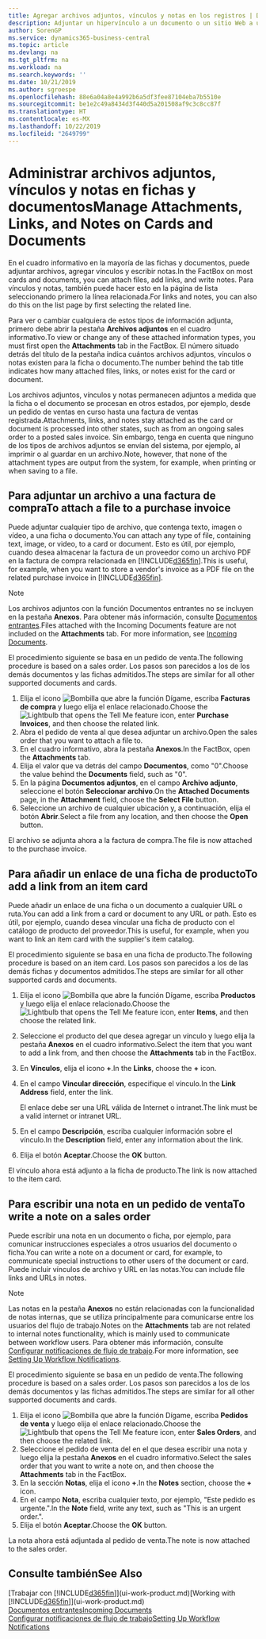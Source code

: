 ```yaml
---
title: Agregar archivos adjuntos, vínculos y notas en los registros | Documentos de Microsoft
description: Adjuntar un hipervínculo a un documento o un sitio Web a un registro específico, como un documento de cliente.
author: SorenGP
ms.service: dynamics365-business-central
ms.topic: article
ms.devlang: na
ms.tgt_pltfrm: na
ms.workload: na
ms.search.keywords: ''
ms.date: 10/21/2019
ms.author: sgroespe
ms.openlocfilehash: 88e6a04a8e4a992b6a5df3fee87104eba7b5510e
ms.sourcegitcommit: be1e2c49a8434d3f440d5a201508af9c3c8cc87f
ms.translationtype: HT
ms.contentlocale: es-MX
ms.lasthandoff: 10/22/2019
ms.locfileid: "2649799"
---
```

# <a name="manage-attachments-links-and-notes-on-cards-and-documents"></a><span data-ttu-id="29746-103">Administrar archivos adjuntos, vínculos y notas en fichas y documentos</span><span class="sxs-lookup"><span data-stu-id="29746-103">Manage Attachments, Links, and Notes on Cards and Documents</span></span>

<span data-ttu-id="29746-104">En el cuadro informativo en la mayoría de las fichas y documentos, puede adjuntar archivos, agregar vínculos y escribir notas.</span><span class="sxs-lookup"><span data-stu-id="29746-104">In the FactBox on most cards and documents, you can attach files, add links, and write notes.</span></span> <span data-ttu-id="29746-105">Para vínculos y notas, también puede hacer esto en la página de lista seleccionando primero la línea relacionada.</span><span class="sxs-lookup"><span data-stu-id="29746-105">For links and notes, you can also do this on the list page by first selecting the related line.</span></span>

<span data-ttu-id="29746-106">Para ver o cambiar cualquiera de estos tipos de información adjunta, primero debe abrir la pestaña **Archivos adjuntos** en el cuadro informativo.</span><span class="sxs-lookup"><span data-stu-id="29746-106">To view or change any of these attached information types, you must first open the **Attachments** tab in the FactBox.</span></span> <span data-ttu-id="29746-107">El número situado detrás del título de la pestaña indica cuántos archivos adjuntos, vínculos o notas existen para la ficha o documento.</span><span class="sxs-lookup"><span data-stu-id="29746-107">The number behind the tab title indicates how many attached files, links, or notes exist for the card or document.</span></span>

<span data-ttu-id="29746-108">Los archivos adjuntos, vínculos y notas permanecen adjuntos a medida que la ficha o el documento se procesan en otros estados, por ejemplo, desde un pedido de ventas en curso hasta una factura de ventas registrada.</span><span class="sxs-lookup"><span data-stu-id="29746-108">Attachments, links, and notes stay attached as the card or document is processed into other states, such as from an ongoing sales order to a posted sales invoice.</span></span> <span data-ttu-id="29746-109">Sin embargo, tenga en cuenta que ninguno de los tipos de archivos adjuntos se envían del sistema, por ejemplo, al imprimir o al guardar en un archivo.</span><span class="sxs-lookup"><span data-stu-id="29746-109">Note, however, that none of the attachment types are output from the system, for example, when printing or when saving to a file.</span></span>

## <a name="to-attach-a-file-to-a-purchase-invoice"></a><span data-ttu-id="29746-110">Para adjuntar un archivo a una factura de compra</span><span class="sxs-lookup"><span data-stu-id="29746-110">To attach a file to a purchase invoice</span></span>
<span data-ttu-id="29746-111">Puede adjuntar cualquier tipo de archivo, que contenga texto, imagen o vídeo, a una ficha o documento.</span><span class="sxs-lookup"><span data-stu-id="29746-111">You can attach any type of file, containing text, image, or video, to a card or document.</span></span> <span data-ttu-id="29746-112">Esto es útil, por ejemplo, cuando desea almacenar la factura de un proveedor como un archivo PDF en la factura de compra relacionada en [!INCLUDE[d365fin](includes/d365fin_md.md)].</span><span class="sxs-lookup"><span data-stu-id="29746-112">This is useful, for example, when you want to store a vendor's invoice as a PDF file on the related purchase invoice in [!INCLUDE[d365fin](includes/d365fin_md.md)].</span></span>

> [!NOTE]
> <span data-ttu-id="29746-113">Los archivos adjuntos con la función Documentos entrantes no se incluyen en la pestaña **Anexos**. Para obtener más información, consulte [Documentos entrantes](across-income-documents.md).</span><span class="sxs-lookup"><span data-stu-id="29746-113">Files attached with the Incoming Documents feature are not included on the **Attachments** tab. For more information, see [Incoming Documents](across-income-documents.md).</span></span>

<span data-ttu-id="29746-114">El procedimiento siguiente se basa en un pedido de venta.</span><span class="sxs-lookup"><span data-stu-id="29746-114">The following procedure is based on a sales order.</span></span> <span data-ttu-id="29746-115">Los pasos son parecidos a los de los demás documentos y las fichas admitidos.</span><span class="sxs-lookup"><span data-stu-id="29746-115">The steps are similar for all other supported documents and cards.</span></span>

1. <span data-ttu-id="29746-116">Elija el icono ![Bombilla que abre la función Dígame](media/ui-search/search_small.png "Dígame qué desea hacer"), escriba **Facturas de compra** y luego elija el enlace relacionado.</span><span class="sxs-lookup"><span data-stu-id="29746-116">Choose the ![Lightbulb that opens the Tell Me feature](media/ui-search/search_small.png "Tell me what you want to do") icon, enter **Purchase Invoices**, and then choose the related link.</span></span>
2. <span data-ttu-id="29746-117">Abra el pedido de venta al que desea adjuntar un archivo.</span><span class="sxs-lookup"><span data-stu-id="29746-117">Open the sales order that you want to attach a file to.</span></span>
3. <span data-ttu-id="29746-118">En el cuadro informativo, abra la pestaña **Anexos**.</span><span class="sxs-lookup"><span data-stu-id="29746-118">In the FactBox, open the **Attachments** tab.</span></span>
4. <span data-ttu-id="29746-119">Elija el valor que va detrás del campo **Documentos**, como "0".</span><span class="sxs-lookup"><span data-stu-id="29746-119">Choose the value behind the **Documents** field, such as "0".</span></span>
5. <span data-ttu-id="29746-120">En la página **Documentos adjuntos**, en el campo **Archivo adjunto**, seleccione el botón **Seleccionar archivo**.</span><span class="sxs-lookup"><span data-stu-id="29746-120">On the **Attached Documents** page, in the **Attachment** field, choose the **Select File** button.</span></span>
5. <span data-ttu-id="29746-121">Seleccione un archivo de cualquier ubicación y, a continuación, elija el botón **Abrir**.</span><span class="sxs-lookup"><span data-stu-id="29746-121">Select a file from any location, and then choose the **Open** button.</span></span>

<span data-ttu-id="29746-122">El archivo se adjunta ahora a la factura de compra.</span><span class="sxs-lookup"><span data-stu-id="29746-122">The file is now attached to the purchase invoice.</span></span>

## <a name="to-add-a-link-from-an-item-card"></a><span data-ttu-id="29746-123">Para añadir un enlace de una ficha de producto</span><span class="sxs-lookup"><span data-stu-id="29746-123">To add a link from an item card</span></span>
<span data-ttu-id="29746-124">Puede añadir un enlace de una ficha o un documento a cualquier URL o ruta.</span><span class="sxs-lookup"><span data-stu-id="29746-124">You can add a link from a card or document to any URL or path.</span></span> <span data-ttu-id="29746-125">Esto es útil, por ejemplo, cuando desea vincular una ficha de producto con el catálogo de producto del proveedor.</span><span class="sxs-lookup"><span data-stu-id="29746-125">This is useful, for example, when you want to link an item card with the supplier's item catalog.</span></span>

<span data-ttu-id="29746-126">El procedimiento siguiente se basa en una ficha de producto.</span><span class="sxs-lookup"><span data-stu-id="29746-126">The following procedure is based on an item card.</span></span> <span data-ttu-id="29746-127">Los pasos son parecidos a los de las demás fichas y documentos admitidos.</span><span class="sxs-lookup"><span data-stu-id="29746-127">The steps are similar for all other supported cards and documents.</span></span>

1. <span data-ttu-id="29746-128">Elija el icono ![Bombilla que abre la función Dígame](media/ui-search/search_small.png "Dígame qué desea hacer"), escriba **Productos** y luego elija el enlace relacionado.</span><span class="sxs-lookup"><span data-stu-id="29746-128">Choose the ![Lightbulb that opens the Tell Me feature](media/ui-search/search_small.png "Tell me what you want to do") icon, enter **Items**, and then choose the related link.</span></span>
2. <span data-ttu-id="29746-129">Seleccione el producto del que desea agregar un vínculo y luego elija la pestaña **Anexos** en el cuadro informativo.</span><span class="sxs-lookup"><span data-stu-id="29746-129">Select the item that you want to add a link from, and then choose the **Attachments** tab in the FactBox.</span></span>
3. <span data-ttu-id="29746-130">En **Vínculos**, elija el icono **+**.</span><span class="sxs-lookup"><span data-stu-id="29746-130">In the **Links**, choose the **+** icon.</span></span>
4. <span data-ttu-id="29746-131">En el campo **Vincular dirección**, especifique el vínculo.</span><span class="sxs-lookup"><span data-stu-id="29746-131">In the **Link Address** field, enter the link.</span></span>

    <span data-ttu-id="29746-132">El enlace debe ser una URL válida de Internet o intranet.</span><span class="sxs-lookup"><span data-stu-id="29746-132">The link must be a valid internet or intranet URL.</span></span>

5. <span data-ttu-id="29746-133">En el campo **Descripción**, escriba cualquier información sobre el vínculo.</span><span class="sxs-lookup"><span data-stu-id="29746-133">In the **Description** field, enter any information about the link.</span></span>  
6. <span data-ttu-id="29746-134">Elija el botón **Aceptar**.</span><span class="sxs-lookup"><span data-stu-id="29746-134">Choose the **OK** button.</span></span>

<span data-ttu-id="29746-135">El vínculo ahora está adjunto a la ficha de producto.</span><span class="sxs-lookup"><span data-stu-id="29746-135">The link is now attached to the item card.</span></span>  

## <a name="to-write-a-note-on-a-sales-order"></a><span data-ttu-id="29746-136">Para escribir una nota en un pedido de venta</span><span class="sxs-lookup"><span data-stu-id="29746-136">To write a note on a sales order</span></span>
<span data-ttu-id="29746-137">Puede escribir una nota en un documento o ficha, por ejemplo, para comunicar instrucciones especiales a otros usuarios del documento o ficha.</span><span class="sxs-lookup"><span data-stu-id="29746-137">You can write a note on a document or card, for example, to communicate special instructions to other users of the document or card.</span></span> <span data-ttu-id="29746-138">Puede incluir vínculos de archivo y URL en las notas.</span><span class="sxs-lookup"><span data-stu-id="29746-138">You can include file links and URLs in notes.</span></span>

> [!NOTE]
> <span data-ttu-id="29746-139">Las notas en la pestaña **Anexos** no están relacionadas con la funcionalidad de notas internas, que se utiliza principalmente para comunicarse entre los usuarios del flujo de trabajo.</span><span class="sxs-lookup"><span data-stu-id="29746-139">Notes on the **Attachments** tab are not related to internal notes functionality, which is mainly used to communicate between workflow users.</span></span> <span data-ttu-id="29746-140">Para obtener más información, consulte [Configurar notificaciones de flujo de trabajo](across-setting-up-workflow-notifications.md).</span><span class="sxs-lookup"><span data-stu-id="29746-140">For more information, see [Setting Up Workflow Notifications](across-setting-up-workflow-notifications.md).</span></span>

<span data-ttu-id="29746-141">El procedimiento siguiente se basa en un pedido de venta.</span><span class="sxs-lookup"><span data-stu-id="29746-141">The following procedure is based on a sales order.</span></span> <span data-ttu-id="29746-142">Los pasos son parecidos a los de los demás documentos y las fichas admitidos.</span><span class="sxs-lookup"><span data-stu-id="29746-142">The steps are similar for all other supported documents and cards.</span></span>

1. <span data-ttu-id="29746-143">Elija el icono ![Bombilla que abre la función Dígame](media/ui-search/search_small.png "Dígame qué desea hacer"), escriba **Pedidos de venta** y luego elija el enlace relacionado.</span><span class="sxs-lookup"><span data-stu-id="29746-143">Choose the ![Lightbulb that opens the Tell Me feature](media/ui-search/search_small.png "Tell me what you want to do") icon, enter **Sales Orders**, and then choose the related link.</span></span>
2. <span data-ttu-id="29746-144">Seleccione el pedido de venta del en el que desea escribir una nota y luego elija la pestaña **Anexos** en el cuadro informativo.</span><span class="sxs-lookup"><span data-stu-id="29746-144">Select the sales order that you want to write a note on, and then choose the **Attachments** tab in the FactBox.</span></span>
3. <span data-ttu-id="29746-145">En la sección **Notas**, elija el icono **+**.</span><span class="sxs-lookup"><span data-stu-id="29746-145">In the **Notes** section, choose the **+** icon.</span></span>
4. <span data-ttu-id="29746-146">En el campo **Nota**, escriba cualquier texto, por ejemplo, "Este pedido es urgente.".</span><span class="sxs-lookup"><span data-stu-id="29746-146">In the **Note** field, write any text, such as "This is an urgent order.".</span></span>
5. <span data-ttu-id="29746-147">Elija el botón **Aceptar**.</span><span class="sxs-lookup"><span data-stu-id="29746-147">Choose the **OK** button.</span></span>

<span data-ttu-id="29746-148">La nota ahora está adjuntada al pedido de venta.</span><span class="sxs-lookup"><span data-stu-id="29746-148">The note is now attached to the sales order.</span></span>

## <a name="see-also"></a><span data-ttu-id="29746-149">Consulte también</span><span class="sxs-lookup"><span data-stu-id="29746-149">See Also</span></span>  
<span data-ttu-id="29746-150">[Trabajar con [!INCLUDE[d365fin](includes/d365fin_md.md)]](ui-work-product.md)</span><span class="sxs-lookup"><span data-stu-id="29746-150">[Working with [!INCLUDE[d365fin](includes/d365fin_md.md)]](ui-work-product.md)</span></span>  
[<span data-ttu-id="29746-151">Documentos entrantes</span><span class="sxs-lookup"><span data-stu-id="29746-151">Incoming Documents</span></span>](across-income-documents.md)  
[<span data-ttu-id="29746-152">Configurar notificaciones de flujo de trabajo</span><span class="sxs-lookup"><span data-stu-id="29746-152">Setting Up Workflow Notifications</span></span>](across-setting-up-workflow-notifications.md)  
